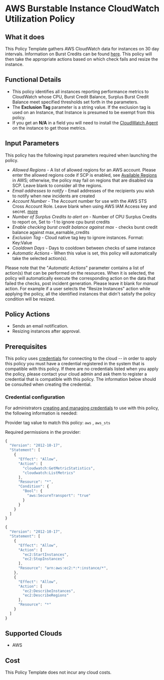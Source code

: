 # AWS Burstable Instance CloudWatch Utilization Policy

## What it does

This Policy Template gathers AWS CloudWatch data for instances on 30 day intervals. Information on Burst Credits can be found [here](https://docs.aws.amazon.com/AWSEC2/latest/UserGuide/burstable-performance-instances-monitoring-cpu-credits.html). This policy will then take the appropriate actions based on which check fails and resize the instance.

## Functional Details

- This policy identifies all instances reporting performance metrics to CloudWatch whose CPU, Burst Credit Balance, Surplus Burst Credit Balance meet specified thresholds set forth in the parameters.
- The **Exclusion Tag** parameter is a string value. If the exclusion tag is used on an Instance, that Instance is presumed to be exempt from this policy.
- If you get an **N/A** in a field you will need to install the [CloudWatch Agent](https://docs.aws.amazon.com/AmazonCloudWatch/latest/monitoring/Install-CloudWatch-Agent.html) on the instance to get those metrics.

## Input Parameters

This policy has the following input parameters required when launching the policy.

- *Allowed Regions* - A list of allowed regions for an AWS account. Please enter the allowed regions code if SCP is enabled, see [Available Regions](https://docs.aws.amazon.com/AWSEC2/latest/UserGuide/using-regions-availability-zones.html#concepts-available-regions) in AWS; otherwise, the policy may fail on regions that are disabled via SCP. Leave blank to consider all the regions.
- *Email addresses to notify* - Email addresses of the recipients you wish to notify when new incidents are created
- *Account Number* - The Account number for use with the AWS STS Cross Account Role.  Leave blank when using AWS IAM Access key and secret. [more](https://docs.flexera.com/flexera/EN/Automation/ProviderCredentials.htm#automationadmin_1982464505_1123608)
- *Number of Surplus Credits to alert on* - Number of CPU Surplus Credits to report on, Set to -1 to ignore cpu burst credits
- *Enable checking burst credit balance against max* - checks burst credit balance against max_earnable_credits
- *Exclusion Tag* - Cloud native tag key to ignore instances. Format: Key:Value
- *Cooldown Days* - Days to cooldown between checks of same instance
- *Automatic Actions* - When this value is set, this policy will automatically take the selected action(s).

Please note that the "*Automatic Actions*" parameter contains a list of action(s) that can be performed on the resources. When it is selected, the policy will automatically execute the corresponding action on the data that failed the checks, post incident generation. Please leave it blank for *manual* action.
For example if a user selects the "Resize Instances" action while applying the policy, all the identified instances that didn't satisfy the policy condition will be resized.

## Policy Actions

- Sends an email notification.
- Resizing instances after approval.

## Prerequisites

This policy uses [credentials](https://docs.flexera.com/flexera/EN/Automation/ManagingCredentialsExternal.htm) for connecting to the cloud -- in order to apply this policy you must have a credential registered in the system that is compatible with this policy. If there are no credentials listed when you apply the policy, please contact your cloud admin and ask them to register a credential that is compatible with this policy. The information below should be consulted when creating the credential.

### Credential configuration

For administrators [creating and managing credentials](https://docs.flexera.com/flexera/EN/Automation/ManagingCredentialsExternal.htm) to use with this policy, the following information is needed:

Provider tag value to match this policy: `aws` , `aws_sts`

Required permissions in the provider:

```javascript
{
  "Version": "2012-10-17",
  "Statement": [
    {
      "Effect": "Allow",
      "Action": [
        "cloudwatch:GetMetricStatistics",
        "cloudwatch:ListMetrics"
      ],
      "Resource": "*",
      "Condition": {
        "Bool": {
          "aws:SecureTransport": "true"
        }
      }
    }
  ]
}
```

```javascript
{
  "Version": "2012-10-17",
  "Statement": [
    {
      "Effect": "Allow",
      "Action": [
        "ec2:StartInstances",
        "ec2:StopInstances"
      ],
      "Resource": "arn:aws:ec2:*:*:instance/*",
    },
    {
      "Effect": "Allow",
      "Action": [
        "ec2:DescribeInstances",
        "ec2:DescribeRegions"
      ],
      "Resource": "*"
    }
  ]
}
```

## Supported Clouds

- AWS

## Cost

This Policy Template does not incur any cloud costs.
